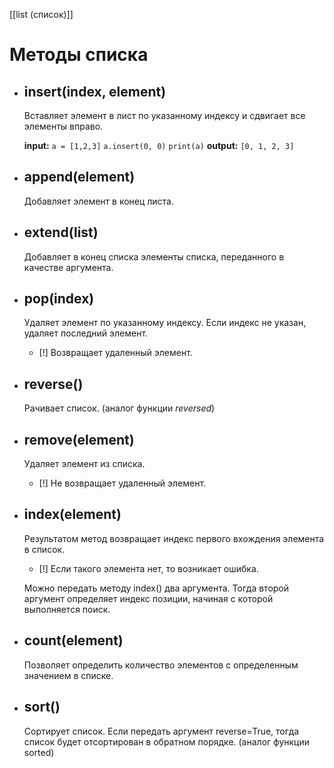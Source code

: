 [[list (список)]]
# Методы списка

- ## insert(index, element)
	Вставляет элемент в лист по указанному индексу и сдвигает все элементы вправо.
	
	**input:**
	`a = [1,2,3]`
	`a.insert(0, 0)`
	`print(a)`
	**output:**
	`[0, 1, 2, 3]`

- ## append(element)
	Добавляет элемент в конец листа.
- ## extend(list)
	Добавляет в конец списка элементы списка, переданного в качестве аргумента.
- ## pop(index)
	Удаляет элемент по указанному индексу. Если индекс не указан, удаляет последний элемент.
	- [!] Возвращает удаленный элемент.
- ## reverse()
	Рачивает список. (аналог функции *reversed*)
- ## remove(element)
	Удаляет элемент из списка.
	- [!] Не возвращает удаленный элемент.

- ## index(element)
	Результатом метод возвращает индекс первого вхождения элемента в список. 
	 - [!] Если такого элемента нет, то возникает ошибка.
	 
	Можно передать методу index() два аргумента. Тогда второй аргумент
	определяет индекс позиции, начиная с которой выполняется поиск.

- ## count(element)
	Позволяет определить количество элементов с определенным значением в списке.

- ## sort()
	Сортирует список.
	Если передать аргумент reverse=True, тогда список будет отсортирован в обратном порядке.
	(аналог функции sorted)
